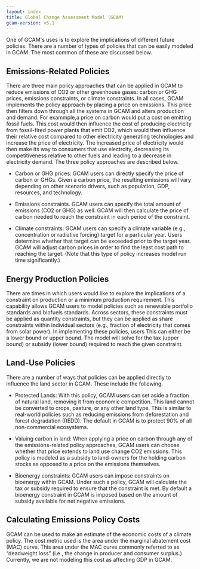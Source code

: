 ```yaml
---
layout: index
title: Global Change Assessment Model (GCAM)
gcam-version: v5.1
---
```


One of GCAM's uses is to explore the implications of different future policies. There are a number of types of policies that can be easily modeled in GCAM. The most common of these are discussed below.

## Emissions-Related Policies
There are three main policy approaches that can be applied in GCAM to reduce emissions of CO2 or other greenhouse gases: carbon or GHG prices, emissions constraints, or climate constraints. In all cases, GCAM implements the policy approach by placing a price on emissions. This price then filters down through all the systems in GCAM and alters production and demand. For exammple,a price on carbon would put a cost on emitting fossil fuels. This cost would then influence the cost of producing electricity from fossil-fired power plants that emit CO2, which would then influence their relative cost compared to other electricity generating technologies and increase the price of electricity. The increased price of electricity would then make its way to consumers that use electrcity, decreasing its competitiveness relative to other fuels and leading to a decrease in electricity demand. The three policy approaches are described below.

* Carbon or GHG prices: GCAM users can directly specify the price of carbon or GHGs. Given a carbon price, the resulting emissions will vary depending on other scenario drivers, such as population, GDP, resources, and technology.

* Emissions constraints. GCAM users can specify the total amount of emissions (CO2 or GHG) as well. GCAM will then calculate the price of carbon needed to reach the constraint in each period of the constraint.

* Climate constraints: GCAM users can specify a climate variable (e.g., concentration or radiative forcing) target for a particular year. Users determine whether that target can be exceeded prior to the target year. GCAM will adjust carbon prices in order to find the least cost path to reaching the target. (Note that this type of policy increases model run time significantly.)

## Energy Production Policies
There are times in which users would like to explore the implications of a constraint on production or a minimum production requirement. This capability allows GCAM users to model policies such as renewable portfolio standards and biofuels standards. Across sectors, these constraints must be applied as quantity constraints, but they can be applied as share constraints within individual sectors (e.g., fraction of electricity that comes from solar power). In implementing these policies, users This can either be a lower bound or upper bound. The model will solve for the tax (upper bound) or subsidy (lower bound) required to reach the given constraint.

## Land-Use Policies
There are a number of ways that policies can be applied directly to influence the land sector in GCAM. These include the following.

* Protected Lands: With this policy, GCAM users can set aside a fraction of natural land, removing it from economic competition. This land cannot be converted to crops, pasture, or any other land type. This is similar to real-world policies such as reducing emissions from deforestation and forest degradation (REDD). The default in GCAM is to protect 90% of all non-commercial ecosystems.

* Valuing carbon in land: When applying a price on carbon through any of the emissions-related policy approaches, GCAM users can choose whether that price extends to land use change CO2 emissions. This policy is modeled as a subsidy to land-owners for the holding carbon stocks as opposed to a price on the emissions themselves.

* Bioenergy constraints: GCAM users can impose constraints on bioenergy within GCAM. Under such a policy, GCAM will calculate the tax or subsidy required to ensure that the constraint is met. By default a bioenergy constraint in GCAM is imposed based on the amount of subsidy available for net negative emissions.

## Calculating Emissions Policy Costs
GCAM can be used to make an estimate of the economic costs of a climate policy. The cost metric used is the area under the marginal abatement cost (MAC) curve. This area under the MAC curve commonly referred to as “deadweight loss” (i.e., the change in producer and consumer surplus.) Currently, we are not modeling this cost as affecting GDP in GCAM.
